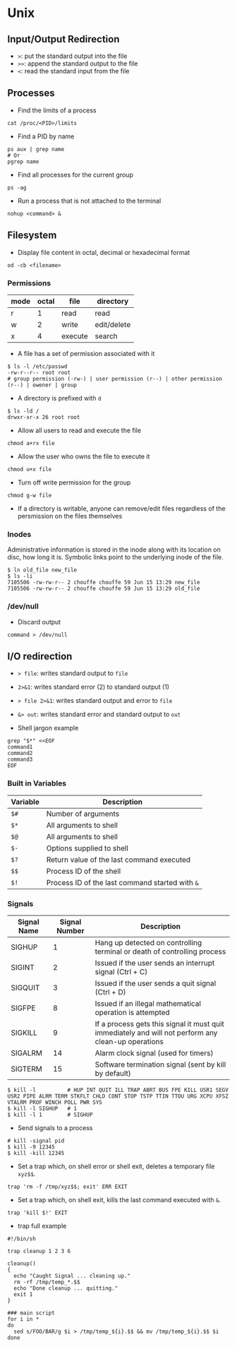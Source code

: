 # Unix

## Input/Output Redirection

* `>`: put the standard output into the file
* `>>`: append the standard output to the file
* `<`: read the standard input from the file

## Processes

* Find the limits of a process
```
cat /proc/<PID>/limits
```
* Find a PID by name
```
ps aux | grep name
# Or
pgrep name
```
* Find all processes for the current group
```
ps -ag
```
* Run a process that is not attached to the terminal
```
nohup <command> &
```

## Filesystem

* Display file content in octal, decimal or hexadecimal format
```
od -cb <filename>
```

### Permissions

| mode | octal | file    | directory   |
| ---- | ----- | ------- | ----------- |
| r    | 1     | read    | read        |
| w    | 2     | write   | edit/delete |
| x    | 4     | execute | search      |

* A file has a set of permission associated with it
```
$ ls -l /etc/passwd
-rw-r--r-- root root
# group permission (-rw-) | user permission (r--) | other permission (r--) | owener | group
```
* A directory is prefixed with `d`
```
$ ls -ld /
drwxr-xr-x 26 root root
```
* Allow all users to read and execute the file
```
chmod a+rx file
```
* Allow the user who owns the file to execute it
```
chmod u+x file
```
* Turn off write permission for the group
```
chmod g-w file
```
* If a directory is writable, anyone can remove/edit files regardless of the persmission on the files themselves

### Inodes

Administrative information is stored in the inode along with its location on disc, how long it is.
Symbolic links point to the underlying inode of the file.
```
$ ln old_file new_file
$ ls -li
7105506 -rw-rw-r-- 2 chouffe chouffe 59 Jun 15 13:29 new_file
7105506 -rw-rw-r-- 2 chouffe chouffe 59 Jun 15 13:29 old_file
```

### /dev/null

* Discard output
```
command > /dev/null
```

## I/O redirection

* `> file`: writes standard output to `file`
* `2>&1`: writes standard error (2) to standard output (1)
* `> file 2>&1`: writes standard output and error to `file`
* `&> out`: writes standard error and standard output to `out`

* Shell jargon example
```
grep "$*" <<EOF
command1
command2
command3
EOF
```

### Built in Variables

| Variable | Description                                     |
| -------- | ----------------------------------------------- |
| `$#`     | Number of arguments                             |
| `$*`     | All arguments to shell                          |
| `$@`     | All arguments to shell                          |
| `$-`     | Options supplied to shell                       |
| `$?`     | Return value of the last command executed       |
| `$$`     | Process ID of the shell                         |
| `$!`     | Process ID of the last command started with `&` |

### Signals

| Signal Name | Signal Number | Description                                                                                         |
| ----------- | ------------- | --------------------------------------------------------------------------------------------------- |
| SIGHUP      | 1             | Hang up detected on controlling terminal or death of controlling process                            |
| SIGINT      | 2             | Issued if the user sends an interrupt signal (Ctrl + C)                                             |
| SIGQUIT     | 3             | Issued if the user sends a quit signal (Ctrl + D)                                                   |
| SIGFPE      | 8             | Issued if an illegal mathematical operation is attempted                                            |
| SIGKILL     | 9             | If a process gets this signal it must quit immediately and will not perform any clean-up operations |
| SIGALRM     | 14            | Alarm clock signal (used for timers)                                                                |
| SIGTERM     | 15            | Software termination signal (sent by kill by default)                                               |

```
$ kill -l          # HUP INT QUIT ILL TRAP ABRT BUS FPE KILL USR1 SEGV USR2 PIPE ALRM TERM STKFLT CHLD CONT STOP TSTP TTIN TTOU URG XCPU XFSZ VTALRM PROF WINCH POLL PWR SYS
$ kill -l SIGHUP   # 1
$ kill -l 1        # SIGHUP
```

* Send signals to a process
```
# kill -signal pid
$ kill -9 12345
$ kill -kill 12345
```

* Set a trap which, on shell error or shell exit, deletes a temporary file `xyz$$`.
```
trap 'rm -f /tmp/xyz$$; exit' ERR EXIT
```
* Set a trap which, on shell exit, kills the last command executed with `&`.
```
trap 'kill $!' EXIT
```

* trap full example
```
#!/bin/sh

trap cleanup 1 2 3 6

cleanup()
{
  echo "Caught Signal ... cleaning up."
  rm -rf /tmp/temp_*.$$
  echo "Done cleanup ... quitting."
  exit 1
}

### main script
for i in *
do
  sed s/FOO/BAR/g $i > /tmp/temp_${i}.$$ && mv /tmp/temp_${i}.$$ $i
done
```
